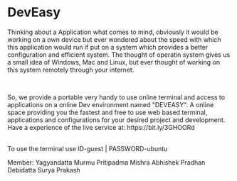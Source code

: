 # DevEasy

<p>Thinking about a Application what comes to mind, obviously it would be working on a own device but ever wondered about the speed with which this application would run if put on a system which provides a better configuration and efficient system. The thought of operatin system gives us a small idea of Windows, Mac and Linux, but ever thought of working on this system remotely through your internet.</p>
<br/>
<p>So, we provide a portable very handy to use online terminal and access to applications on a online Dev environment named "DEVEASY". A online space providing you the fastest and free to use web based terminal, applications and configurations for your desired project and development.
Have a experience of the live service at: https://bit.ly/3GHOORd</p>
<br/>
To use the terminal use ID-guest | PASSWORD-ubuntu

Member: Yagyandatta Murmu
Pritipadma Mishra
Abhishek Pradhan
Debidatta Surya Prakash
